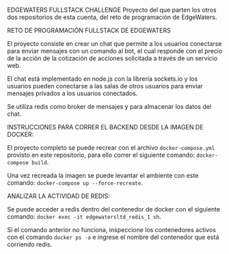 EDGEWATERS FULLSTACK CHALLENGE
Proyecto del que parten los otros dos repositorios de esta cuenta, del reto de programación de EdgeWaters.

RETO DE PROGRAMACIÓN FULLSTACK DE EDGEWATERS

El proyecto consiste en crear un chat que permite a los usuarios conectarse para enviar mensajes con un comando al bot,
el cual responde con el precio de la acción de la cotización de acciones solicitada a través de un servicio web.

El chat está implementado en node.js con la librería sockets.io y los usuarios pueden conectarse a las salas de otros
usuarios para enviar mensajes privados a los usuarios conectados.

Se utiliza redis como broker de mensajes y para almacenar los datos del chat.

INSTRUCCIONES PARA CORRER EL BACKEND DESDE LA IMAGEN DE DOCKER:

El proyecto completo se puede recrear con el archivo `docker-compose.yml` provisto en este repositorio, para ello correr 
el siguiente comando: `docker-compose build`.

Una vez recreada la imagen se puede levantar el ambiente con este comando: `docker-compose up --force-recreate`.

ANALIZAR LA ACTIVIDAD DE REDIS:

Se puede acceder a redis dentro del contenedor de docker con el siguiente comando: `docker exec -it edgewatersltd_redis_1 sh`.

Si el comando anterior no funciona, inspeccione los contenedores activos con el comando `docker ps -a` e ingrese el nombre del contenedor que está corriendo redis.

